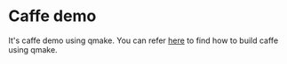 # Caffe demo

It's caffe demo using qmake. You can refer [here](https://github.com/DuinoDu/caffe) to find how to build caffe using qmake.
